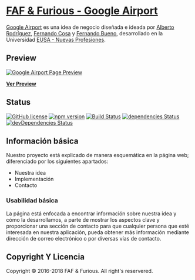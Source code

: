 # [FAF & Furious - Google Airport](https://startbootstrap.com/template-overviews/grayscale/)

[Google Airport](http://startbootstrap.com/template-overviews/grayscale/) es una idea de negocio diseñada e ideada por [Alberto Rodríguez](https://es.linkedin.com/in/alberto-rodr%C3%ADguez-granados-a024ba13b), [Fernando Cosa](https://es.linkedin.com/in/fernando-cosa-romero-9855ab132) y [Fernando Bueno](https://es.linkedin.com/in/fernando-bueno-romero-9796b011a), desarrollado en la Universidad [EUSA - Nuevas Profesiones](https://www.eusa.es/).

## Preview

[![Google Airport Page Preview](https://pbs.twimg.com/media/DpFEC9BXgAEcUf1.jpg:large)](https://plus.google.com/u/0/photos/photo/110373858294307635009/6610390921524445250?authkey=COa9we-Hhc-cygE)

**[Ver Preview](https://blackrockdigital.github.io/startbootstrap-grayscale/)**

## Status

[![GitHub license](https://img.shields.io/badge/license-MIT-blue.svg)](https://raw.githubusercontent.com/BlackrockDigital/startbootstrap-grayscale/master/LICENSE)
[![npm version](https://img.shields.io/npm/v/startbootstrap-grayscale.svg)](https://www.npmjs.com/package/startbootstrap-grayscale)
[![Build Status](https://travis-ci.org/BlackrockDigital/startbootstrap-grayscale.svg?branch=master)](https://travis-ci.org/BlackrockDigital/startbootstrap-grayscale)
[![dependencies Status](https://david-dm.org/BlackrockDigital/startbootstrap-grayscale/status.svg)](https://david-dm.org/BlackrockDigital/startbootstrap-grayscale)
[![devDependencies Status](https://david-dm.org/BlackrockDigital/startbootstrap-grayscale/dev-status.svg)](https://david-dm.org/BlackrockDigital/startbootstrap-grayscale?type=dev)

## Información básica

Nuestro proyecto está explicado de manera esquemática en la página web; diferenciado por los siguientes apartados:
* Nuestra idea
* Implementación
* Contacto

### Usabilidad básica

La página está enfocada a encontrar información sobre nuestra idea y cómo la desarrollamos, a parte de mostrar los aspectos clave y proporcionar una sección de contacto para que cualquier persona que esté interesada en nuestra aplicación, pueda obtener más información mediante dirección de correo electrónico o por diversas vías de contacto.

## Copyright Y Licencia

Copyright © 2016-2018 FAF & Furious. All right's reservered.

